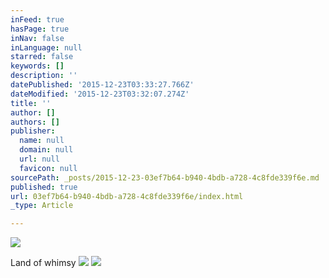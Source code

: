 ```yaml
---
inFeed: true
hasPage: true
inNav: false
inLanguage: null
starred: false
keywords: []
description: ''
datePublished: '2015-12-23T03:33:27.766Z'
dateModified: '2015-12-23T03:32:07.274Z'
title: ''
author: []
authors: []
publisher:
  name: null
  domain: null
  url: null
  favicon: null
sourcePath: _posts/2015-12-23-03ef7b64-b940-4bdb-a728-4c8fde339f6e.md
published: true
url: 03ef7b64-b940-4bdb-a728-4c8fde339f6e/index.html
_type: Article

---
```

![](https://the-grid-user-content.s3-us-west-2.amazonaws.com/6d2ebb30-ac34-4cfc-b055-b60bee448788.JPG)

Land of whimsy
![](https://the-grid-user-content.s3-us-west-2.amazonaws.com/439f743c-a6c6-491b-961a-2a745ca5cfc5.jpg)
![](https://the-grid-user-content.s3-us-west-2.amazonaws.com/809bbc6e-9702-4f6f-95d1-2060557ed902.jpg)